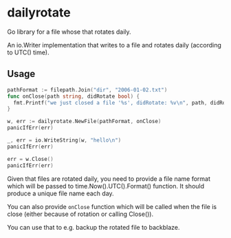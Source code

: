 # dailyrotate

Go library for a file whose that rotates daily.

An io.Writer implementation that writes to a file
and rotates daily (according to UTC() time).

## Usage

```go
pathFormat := filepath.Join("dir", "2006-01-02.txt")
func onClose(path string, didRotate bool) {
  fmt.Printf("we just closed a file '%s', didRotate: %v\n", path, didRotate)
}

w, err := dailyrotate.NewFile(pathFormat, onClose)
panicIfErr(err)

_, err = io.WriteString(w, "hello\n")
panicIfErr(err)

err = w.Close()
panicIfErr(err)
```

Given that files are rotated daily, you need to provide
a file name format which will be passed to time.Now().UTC().Format()
function. It should produce a unique file name each day.

You can also provide `onClose` function which will be called
when the file is close (either because of rotation or calling Close()).

You can use that to e.g. backup the rotated file to backblaze.